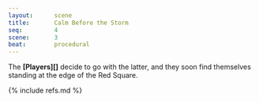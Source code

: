 ```yaml
---
layout:      scene
title:       Calm Before the Storm
seq:         4
scene:       3
beat:        procedural
---
```



The **[Players][]** decide to go with the latter,
and they soon find themselves standing at the edge of the Red Square.


{% include refs.md %}
